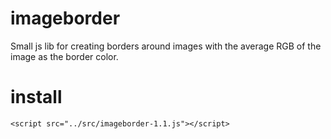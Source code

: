 # imageborder
Small js lib for creating borders around images with the average RGB of the image as the border color.

# install
 ```<script src="../src/imageborder-1.1.js"></script>```
 
